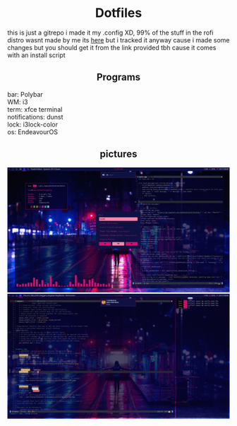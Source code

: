 <h1 align="center">
Dotfiles
</h1>

this is just a gitrepo i made it my .config XD, 99% of the stuff in the rofi distro wasnt made by
me its <a href="https://github.com/adi1090x/rofi">here</a> but i tracked it anyway cause i made some
changes but you should get it from the link provided tbh cause it comes with an install script

<h2 align="center"> Programs </h2>

bar: Polybar <br>
WM: i3 <br>
term: xfce terminal <br>
notifications: dunst <br>
lock: i3lock-color <br>
os: EndeavourOS <br>

<h2 align="center"> pictures </h2>
  <img src="./pictures/1.png">
  <img src="./pictures/2.png">

